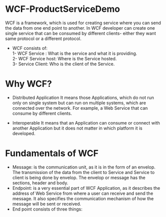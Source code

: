 # WCF-ProductServiceDemo
WCF is a framework, which is used for creating service where you can send the data from one end point to another.
In WCF developer can create one single service that can be consumed by different clients- either they want same protocol or a different protocol.

* WCF consists of:<br/>
1- WCF Service : What is the service and what it is providing.<br/>
2- WCF Service host: Where is the Service hosted.<br/>
3- Service Client: Who is the client of the Service.<br/>

# Why WCF?
* Distributed Application
It means those Applications, which do not run only on single system but can run on multiple systems, which are connected over the network. For example, a Web Service that can consume by different clients.

* Interoperable
It means that an Application can consume or connect with another Application but it does not matter in which platform it is developed.

# Fundamentals of WCF
* Message: is the communication unit, as it is in the form of an envelop. The transmission of the data from the client to Service and Service to client is being done by envelop. The envelop or message has the sections, header and body.
* Endpoint: is a very essential part of WCF Application, as it describes the address of Web Service from where a user can receive and send the message. It also specifies the communication mechanism of how the message will be sent or received.
* End point consists of three things:
